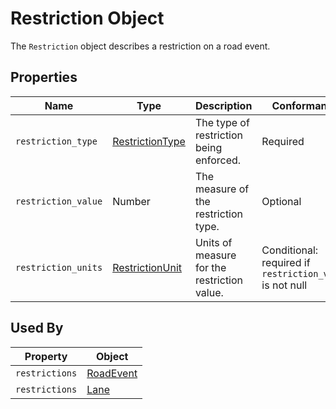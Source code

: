 # Restriction Object
The `Restriction` object describes a restriction on a road event.

## Properties
Name | Type | Description | Conformance | Notes
--- | --- | --- | --- | ---
`restriction_type` | [RestrictionType](/spec-content/enumerated-types/RestrictionType.md) | The type of restriction being enforced. | Required |
`restriction_value` | Number | The measure of the restriction type. | Optional |
`restriction_units` | [RestrictionUnit](/spec-content/enumerated-types/RestrictionUnit.md) | Units of measure for the restriction value. | Conditional: required if `restriction_value` is not null |

## Used By
Property | Object
--- | ---
`restrictions` | [RoadEvent](/spec-content/objects/RoadEvent.md)
`restrictions` | [Lane](/spec-content/objects/Lane.md)
